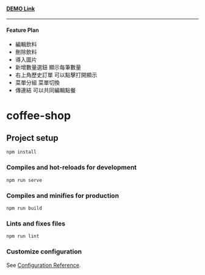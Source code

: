 #### [DEMO Link](https://rezta20.github.io/coffee-shop/)
----
#### Feature Plan
- 編輯飲料
- 刪除飲料
- 導入圖片
- 新增數量選鈕 顯示每筆數量
- 右上角歷史訂單 可以點擊打開顯示
- 菜單分組 菜單切換
- 傳連結 可以共同編輯點餐


# coffee-shop

## Project setup
```
npm install
```

### Compiles and hot-reloads for development
```
npm run serve
```

### Compiles and minifies for production
```
npm run build
```

### Lints and fixes files
```
npm run lint
```

### Customize configuration
See [Configuration Reference](https://cli.vuejs.org/config/).
